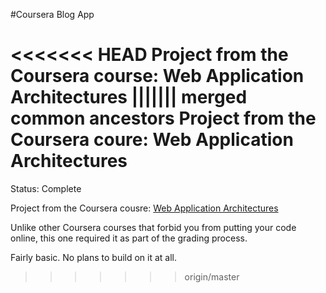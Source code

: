 #Coursera Blog App

<<<<<<< HEAD
Project from the Coursera course: Web Application Architectures
||||||| merged common ancestors
Project from the Coursera coure: Web Application Architectures
=======
Status: Complete

Project from the Coursera cousre: <a href="https://www.coursera.org/course/webapplications">Web Application Architectures</a>

Unlike other Coursera courses that forbid you from putting your code online, this one required it as part of the grading process.

Fairly basic. No plans to build on it at all.
>>>>>>> origin/master
